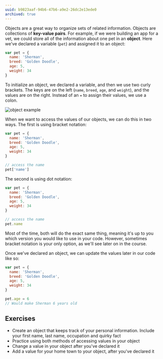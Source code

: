 ```yaml
---
uuid: b9823aaf-94b6-47b6-a9e2-26dc2e13ede0
archived: true
---
```


Objects are a great way to organize sets of related information. Objects are collections of **key-value pairs**. For example, if we were building an app for a vet, we could store all of the information about one pet in an **object**. Here we've declared a variable (`pet`) and assigned it to an object:

```javascript
var pet = {
  name: 'Sherman',
  breed: 'Golden Doodle',
  age: 5,
  weight: 34
}
```

To initialize an object, we declared a variable, and then we use two curly brackets. The keys are on the left (`name`, `breed`, `age`, and `weight`), and the values are on the right. Instead of an `=` to assign their values, we use a colon.

![object example](https://d3vv6lp55qjaqc.cloudfront.net/items/0V3P243a2M4511123W44/Image%202017-09-04%20at%2012.50.30%20PM.png)

When we want to access the values of our objects, we can do this in two ways. The first is using bracket notation:

```javascript
var pet = {
  name: 'Sherman',
  breed: 'Golden Doodle',
  age: 5,
  weight: 34
}

// access the name
pet['name']
```

The second is using dot notation:

```javascript
var pet = {
  name: 'Sherman',
  breed: 'Golden Doodle',
  age: 5,
  weight: 34
}

// access the name
pet.name
```

Most of the time, both will do the exact same thing, meaning it's up to you which version you would like to use in your code. However, sometimes bracket notation is your only option, as we'll see later on in the course.

Once we've declared an object, we can update the values later in our code like so:

```javascript
var pet = {
  name: 'Sherman',
  breed: 'Golden Doodle',
  age: 5,
  weight: 34
}

pet.age = 6
// Would make Sherman 6 years old
```

## Exercises

- Create an object that keeps track of your personal information. Include your first name, last name, occupation and quirky fact
- Practice using both methods of accessing values in your object
- Change a value in your object after you've declared it
- Add a value for your home town to your object, after you've declared it
